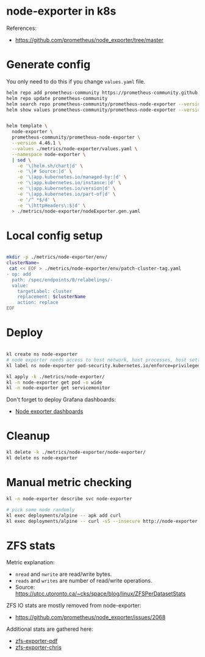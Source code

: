 
# node-exporter in k8s

References:
- https://github.com/prometheus/node_exporter/tree/master

# Generate config

You only need to do this if you change `values.yaml` file.

```bash
helm repo add prometheus-community https://prometheus-community.github.io/helm-charts
helm repo update prometheus-community
helm search repo prometheus-community/prometheus-node-exporter --versions --devel | head
helm show values prometheus-community/prometheus-node-exporter --version 4.46.1 > ./metrics/node-exporter/default-values.yaml
```

```bash

helm template \
  node-exporter \
  prometheus-community/prometheus-node-exporter \
  --version 4.46.1 \
  --values ./metrics/node-exporter/values.yaml \
  --namespace node-exporter \
  | sed \
    -e '\|helm.sh/chart|d' \
    -e '\|# Source:|d' \
    -e '\|app.kubernetes.io/managed-by:|d' \
    -e '\|app.kubernetes.io/instance:|d' \
    -e '\|app.kubernetes.io/version|d' \
    -e '\|app.kubernetes.io/part-of|d' \
    -e '/^ *$/d' \
    -e '\|httpHeaders\:$|d' \
  > ./metrics/node-exporter/nodeExporter.gen.yaml

```

# Local config setup

```bash

mkdir -p ./metrics/node-exporter/env/
clusterName=
 cat << EOF > ./metrics/node-exporter/env/patch-cluster-tag.yaml
- op: add
  path: /spec/endpoints/0/relabelings/-
  value:
    targetLabel: cluster
    replacement: $clusterName
    action: replace
EOF

```

# Deploy

```bash

kl create ns node-exporter
# node exporter needs access to host network, host processes, host settings to work properly
kl label ns node-exporter pod-security.kubernetes.io/enforce=privileged

kl apply -k ./metrics/node-exporter/
kl -n node-exporter get pod -o wide
kl -n node-exporter get servicemonitor

```

Don't forget to deploy Grafana dashboards:
- [Node exporter dashboards](./dashboards/readme.md)

# Cleanup

```bash
kl delete -k ./metrics/node-exporter/node-exporter/
kl delete ns node-exporter
```

# Manual metric checking

```bash
kl -n node-exporter describe svc node-exporter

# pick some node randomly
kl exec deployments/alpine -- apk add curl
kl exec deployments/alpine -- curl -sS --insecure http://node-exporter.node-exporter:9100/metrics > ./node-exporter.log
```

# ZFS stats

Metric explanation:
- `nread` and `nwrite` are read/write bytes.
- `reads` and `writes` are number of read/write operations.
- Source: https://utcc.utoronto.ca/~cks/space/blog/linux/ZFSPerDatasetStats

ZFS IO stats are mostly removed from node-exporter:
- https://github.com/prometheus/node_exporter/issues/2068

Additional stats are gathered here:
- [zfs-exporter-pdf](../zfs-exporter/pdf/readme.md)
- [zfs-exporter-chris](../zfs-exporter/chris-siebenmann/readme.md)
